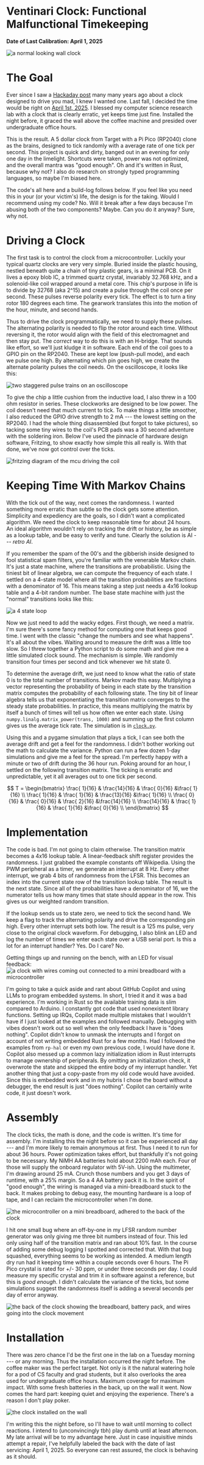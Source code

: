 # Ventinari Clock: Functional Malfunctional Timekeeping
**Date of Last Calibration: April 1, 2025**

![a normal looking wall clock](figures/clock_front.jpg)

# The Goal
Ever since I saw a [Hackaday post](https://hackaday.com/2011/10/06/vetinari-clock-will-drive-you-insane/) many many years ago about a clock designed to drive you mad, I knew I wanted one. Last fall, I decided the time would be right on [April 1st, 2025](https://en.wikipedia.org/wiki/April_Fools%27_Day). I blessed my computer science research lab with a clock that is clearly erratic, yet keeps time just fine. Installed the night before, it graced the wall above the coffee machine and presided over undergraduate office hours.

This is the result. A 5 dollar clock from Target with a Pi Pico (RP2040) clone as the brains, designed to tick randomly with a average rate of one tick per second. This project is quick and dirty, banged out in an evening for only one day in the limelight. Shortcuts were taken, power was not optimized, and the overall mantra was "good enough". Oh and it's written in Rust, because why not? I also do research on strongly typed programming languages, so maybe I'm biased here.

The code's all here and a build-log follows below. If you feel like you need this in your (or your victim's) life, the design is for the taking. Would I recommend using my code? No. Will it break after a few days because I'm abusing both of the two components? Maybe. Can you do it anyway? Sure, why not.

# Driving a Clock
The first task is to control the clock from a microcontroller. Luckily your typical quartz clocks are very very simple. Buried inside the plastic housing, nestled beneath quite a chain of tiny plastic gears, is a minimal PCB. On it lives a epoxy blob IC, a trimmed quartz crystal, invariably 32.768 kHz, and a solenoid-like coil wrapped around a metal core. This chip's purpose in life is to divide by 32768 (aka 2^15) and create a pulse through the coil once per second. These pulses reverse polarity every tick. The effect is to turn a tiny rotor 180 degrees each time. The gearwork translates this into the motion of the hour, minute, and second hands.

Thus to drive the clock programmatically, we need to supply these pulses. The alternating polarity is needed to flip the rotor around each time. Without reversing it, the rotor would align with the field of this electromagnet and then stay put. The _correct_ way to do this is with an H-bridge. That sounds like effort, so we'll just kludge it in software. Each end of the coil goes to a GPIO pin on the RP2040. These are kept low (push-pull mode), and each we pulse one high. By alternating which pin goes high, we create the alternate polarity pulses the coil needs. On the oscilloscope, it looks like this:

![two staggered pulse trains on an oscilloscope](figures/scope.jpg)

To give the chip a little cushion from the inductive load, I also threw in a 100 ohm resistor in series. These clockworks are designed to be low power. The coil doesn't need that much current to tick. To make things a little smoother, I also reduced the GPIO drive strength to 2 mA --- the lowest setting on the RP2040. I had the whole thing disassembled (but forgot to take pictures), so tacking some tiny wires to the coil's PCB pads was a 30 second adventure with the soldering iron. Below I've used the pinnacle of hardware design software, Fritzing, to show exactly how simple this all really is. With that done, we've now got control over the ticks.

![fritzing diagram of the mcu driving the coil](figures/fritzing.png)

# Keeping Time With Markov Chains
With the tick out of the way, next comes the randomness. I wanted something more erratic than subtle so the clock gets some attention. Simplicity and expediency are the goals, so I didn't want a complicated algorithm. We need the clock to keep reasonable time for about 24 hours. An ideal algorithm wouldn't rely on tracking the drift or history, be as simple as a lookup table, and be easy to verify and tune. Clearly the solution is AI --- _retro AI_.

If you remember the spam of the 00's and the gibberish inside designed to fool statistical spam filters, you're familiar with the venerable Markov chain. It's just a state machine, where the transitions are probabilistic. Using the tiniest bit of linear algebra, we can compute the frequency of each state. I settled on a 4-state model where all the transition probabilities are fractions with a denominator of 16. This means taking a step just needs a 4x16 lookup table and a 4-bit random number. The base state machine with just the "normal" transitions looks like this:

![a 4 state loop](figures/states.png)

Now we just need to add the wacky edges. First though, we need a matrix. I'm sure there's some fancy method for computing one that keeps good time. I went with the classic "change the numbers and see what happens". It's all about the vibes. Waiting around to measure the drift was a little too slow. So I threw together a Python script to do some math and give me a little simulated clock sound. The mechanism is simple. We randomly transition four times per second and tick whenever we hit state 0.

To determine the average drift, we just need to know what the ratio of state 0 is to the total number of transitions. Markov made this easy. Multiplying a vector representing the probability of being in each state by the transition matrix computes the probability of each following state. The tiny bit of linear algebra tells us that exponentiating the transition matrix converges to the steady state probabilities. In practice, this means multiplying the matrix by itself a bunch of times will tell us how often we enter each state. Using `numpy.linalg.matrix_power(trans, 1000)` and summing up the first column gives us the average tick rate. The simulation is in [`clock.py`](clock.py).

Using this and a pygame simulation that plays a tick, I can see both the average drift and get a feel for the randomness. I didn't bother working out the math to calculate the variance. Python can run a few dozen 1-day simulations and give me a feel for the spread. I'm perfectly happy with a minute or two of drift during the 36 hour run. Poking around for an hour, I settled on the following transition matrix. The ticking is erratic and unpredictable, yet it all averages out to one tick per second.

$$ T =
\begin{bmatrix}
	\frac{ 1}{16} & \frac{14}{16} & \frac{ 0}{16} &\frac{ 1}{16} \\
	\frac{ 1}{16} & \frac{ 1}{16} & \frac{13}{16} &\frac{ 1}{16} \\
	\frac{ 0}{16} & \frac{ 0}{16} & \frac{ 2}{16} &\frac{14}{16} \\
	\frac{14}{16} & \frac{ 1}{16} & \frac{ 1}{16} &\frac{ 0}{16} \\
\end{bmatrix}
$$

# Implementation

The code is bad. I'm not going to claim otherwise. The transition matrix becomes a 4x16 lookup table. A linear-feedback shift register provides the randomness. I just grabbed the example constants off Wikipedia. Using the PWM peripheral as a timer, we generate an interrupt at 8 Hz. Every other interrupt, we grab 4 bits of randomness from the LFSR. This becomes an index into the current state row of the transition lookup table. The result is the next state. Since all of the probabilities have a denominator of 16, we the numerator tells us how many times that state should appear in the row. This gives us our weighted random transition.

If the lookup sends us to state zero, we need to tick the second hand. We keep a flag to track the alternating polarity and drive the corresponding pin high.  Every other interrupt sets both low. The result is a 125 ms pulse, very close to the original clock waveform.
For debugging, I also blink an LED and log the number of times we enter each state over a USB serial port. Is this a lot for an interrupt handler? Yes. Do I care? No.

Getting things up and running on the bench, with an LED for visual feedback:
![a clock with wires coming out connected to a mini breadboard with a microcontroller](figures/debugging.png)

I'm going to take a quick aside and rant about GitHub Copilot and using LLMs to program embedded systems. In short, I tried it and it was a bad experience. I'm working in Rust so the available training data is slim compared to Arduino. I constantly got code that used nonexistent library functions. Setting up IRQs, Copilot made multiple mistakes that I wouldn't have if I just looked at the examples and followed manually. Debugging with vibes doesn't work out so well when the only feedback I have is "does nothing". Copilot didn't know to unmask the interrupts and I forgot on account of not writing embedded Rust for a few months. Had I followed the examples from `rp-hal` or even my own previous code, I would have done it. Copilot also messed up a common lazy initialization idiom in Rust interrupts to manage ownership of peripherals. By omitting an initialization check, it overwrote the state and skipped the entire body of my interrupt handler. Yet another thing that just a copy-paste from my old code would have avoided. Since this is embedded work and in my hubris I chose the board without a debugger, the end result is just "does nothing". Copilot can certainly write code, it just doesn't work.

# Assembly

The clock ticks, the math is done, and the code is written. It's time for assembly. I'm installing this the night before so it can be experienced all day --- and I'm more likely to remain anonymous at first. Thus I need it to run for about 36 hours. Power optimization takes effort, but thankfully it's not going to be necessary. My NiMH AA batteries hold about 2200 mAh each. Four of those will supply the onboard regulator with 5V-ish. Using the multimeter, I'm drawing around 25 mA. Crunch those numbers and you get 3 days of runtime, with a 25% margin. So a 4 AA battery pack it is. In the spirit of "good enough", the wiring is managed via a mini-breadboard stuck to the back. It makes probing to debug easy, the mounting hardware is a loop of tape, and I can reclaim the microcontroller when I'm done.

![the microcontroller on a mini breadboard, adhered to the back of the clock](figures/breadboard.jpg)

I hit one small bug where an off-by-one in my LFSR random number generator was only giving me three bit numbers instead of four. This led only using half of the transition matrix and ran about 10% fast. In the course of adding some debug logging I spotted and corrected that. With that bug squashed, everything seems to be working as intended. A medium length dry run had it keeping time within a couple seconds over 6 hours. The Pi Pico crystal is rated for +/- 30 ppm, or under three seconds per day. I could measure my specific crystal and trim it in software against a reference, but this is _good enough_. I didn't calculate the variance of the ticks, but some simulations suggest the randomness itself is adding a several seconds per day of error anyway.

![the back of the clock showing the breadboard, battery pack, and wires going into the clock movement](figures/clock_rear.jpg)

# Installation

There was zero chance I'd be the first one in the lab on a Tuesday morning --- or any morning. Thus the installation occurred the night before. The coffee maker was the perfect target. Not only is it the natural watering hole for a pod of CS faculty and grad students, but it also overlooks the area used for undergraduate office hours. Maximum coverage for maximum impact. With some fresh batteries in the back, up on the wall it went. Now comes the hard part: keeping quiet and enjoying the experience. There's a reason I don't play poker.

![the clock installed on the wall](figures/coffee.jpg)

I'm writing this the night before, so I'll have to wait until morning to collect reactions. I intend to (unconvincingly tbh) play dumb until at least afternoon. My late arrival will be to my advantage here. Just in case inquisitive minds attempt a repair, I've helpfully labeled the back with the date of last servicing: April 1, 2025. So everyone can rest assured, the clock is behaving as it should.

